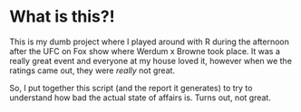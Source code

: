 What is this?!
=============================

This is my dumb project where I played around with R during the afternoon
after the UFC on Fox show where Werdum x Browne took place. It was a really
great event and everyone at my house loved it, however when we the ratings
came out, they were *really* not great.

So, I put together this script (and the report it generates) to try to understand
how bad the actual state of affairs is. Turns out, not great.